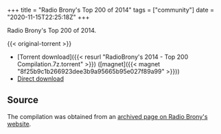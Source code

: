 +++
title = "Radio Brony's Top 200 of 2014"
tags = ["community"]
date = "2020-11-15T22:25:18Z"
+++

Radio Brony's Top 200 of 2014.

{{< original-torrent >}}

* [Torrent download]({{< resurl "RadioBrony's 2014 - Top 200 Compilation.7z.torrent" >}}) ([magnet]({{< magnet "8f25b9c1b266923dee3b9a95665b95e027f89a99" >}}))
* [Direct download](https://www.mediafire.com/download/th13dkz853td7ue/RadioBrony's_2014_-_Top_200_Compilation.7z)

## Source

The compilation was obtained from an [archived page on Radio Brony's website](https://web.archive.org/web/20151225100714/https://radiobrony.ch/info/top.html).
